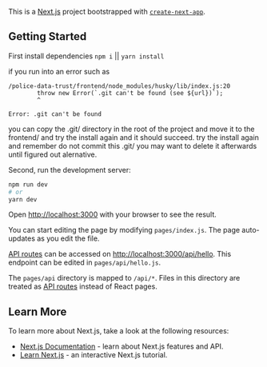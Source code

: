 This is a [Next.js](https://nextjs.org/) project bootstrapped with [`create-next-app`](https://github.com/vercel/next.js/tree/canary/packages/create-next-app).

## Getting Started

First install dependencies
`npm i` || `yarn install`

if you run into an error such as

```
/police-data-trust/frontend/node_modules/husky/lib/index.js:20
        throw new Error(`.git can't be found (see ${url})`);
        ^

Error: .git can't be found
```

you can copy the .git/ directory in the root of the project and move it to the frontend/ and try the install again and it should succeed. try the install again and remember do not commit this .git/ you may want to delete it afterwards until figured out alernative.

Second, run the development server:

```bash
npm run dev
# or
yarn dev
```

Open [http://localhost:3000](http://localhost:3000) with your browser to see the result.

You can start editing the page by modifying `pages/index.js`. The page auto-updates as you edit the file.

[API routes](https://nextjs.org/docs/api-routes/introduction) can be accessed on [http://localhost:3000/api/hello](http://localhost:3000/api/hello). This endpoint can be edited in `pages/api/hello.js`.

The `pages/api` directory is mapped to `/api/*`. Files in this directory are treated as [API routes](https://nextjs.org/docs/api-routes/introduction) instead of React pages.

## Learn More

To learn more about Next.js, take a look at the following resources:

- [Next.js Documentation](https://nextjs.org/docs) - learn about Next.js features and API.
- [Learn Next.js](https://nextjs.org/learn) - an interactive Next.js tutorial.
